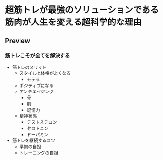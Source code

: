 # 超筋トレが最強のソリューションである 筋肉が人生を変える超科学的な理由

## Preview

### 筋トレこそが全てを解決する

- 筋トレのメリット
  - スタイルと体格がよくなる
    - モテる
  - ポジティブになる
  - アンチエイジング
    - 骨
    - 肌
    - 記憶力
  - 精神状態
    - テストステロン
    - セロトニン
    - ドーパミン
- 筋トレを継続するコツ
  - 準備の自担
  - トレーニングの自担
